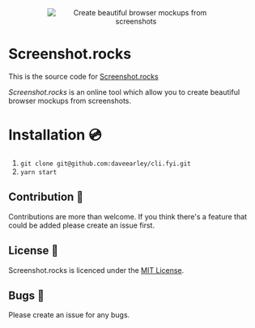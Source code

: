 <div style="text-align: center;">
    <img style="max-width: 350px;" alt="Create beautiful browser mockups from screenshots" src="https://raw.githubusercontent.com/daveearley/screenshot.rocks/master/.github/images/github.png" />
</div>

# Screenshot.rocks

This is the source code for [Screenshot.rocks](https://screenshot.rocks)

*Screenshot.rocks* is an online tool which allow you to create beautiful browser mockups from screenshots.

# Installation :cd: 
1. `git clone git@github.com:daveearley/cli.fyi.git`
2. `yarn start`

## Contribution :wrench:
Contributions are more than welcome. If you think there's a feature that could be added please create an issue first.

## License :page_with_curl:
Screenshot.rocks is licenced under the [MIT License](https://tldrlegal.com/license/mit-license).

## Bugs :bug:
Please create an issue for any bugs.
